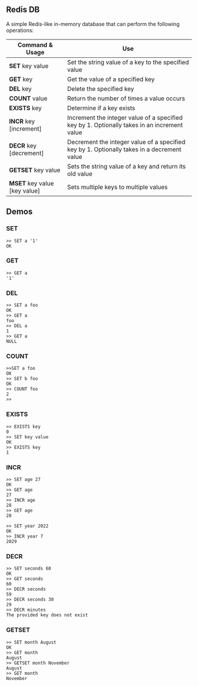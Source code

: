 ## Redis DB

A simple Redis-like in-memory database that can perform the following operations:

| Command & Usage                | Use                                                                                         |
|--------------------------------|---------------------------------------------------------------------------------------------|
| **SET** key value              | Set the string value of a key to the specified value                                        |
| **GET** key                    | Get the value of a specified key                                                            |
| **DEL** key                    | Delete the specified key                                                                    |
| **COUNT** value                | Return the number of times a value occurs                                                   |
| **EXISTS** key                 | Determine if a key exists                                                                   |
| **INCR** key [increment]       | Increment the integer value of a specified key by 1. Optionally takes in an increment value |
| **DECR** key [decrement]       | Decrement the integer value of a specified key by 1. Optionally takes in a decrement value  |
| **GETSET** key value           | Sets the string value of a key and return its old value                                     |
| **MSET** key value [key value] | Sets multiple keys to multiple values                                                       |  

## Demos

### SET

```text
>> SET a '1'
OK
```

### GET

```text
>> GET a
'1'
```

### DEL

```text
>> SET a foo
OK
>> GET a
foo
>> DEL a
1
>> GET a
NULL

```

### COUNT

```text
>>SET a foo
OK
>> SET b foo
OK
>> COUNT foo
2
>> 
```

### EXISTS

```text
>> EXISTS key
0
>> SET key value
OK
>> EXISTS key
1
```

### INCR

```text
>> SET age 27
OK
>> GET age
27
>> INCR age 
28
>> GET age
28
 
>> SET year 2022
OK
>> INCR year 7
2029
```

### DECR

```text
>> SET seconds 60
OK
>> GET seconds 
60
>> DECR seconds
59
>> DECR seconds 30
29
>> DECR minutes
The provided key does not exist
```

### GETSET

```text
>> SET month August
OK
>> GET month
August
>> GETSET month November
August
>> GET month
November
```
